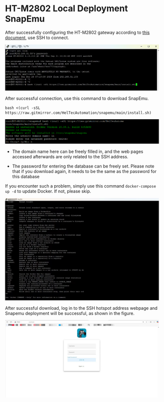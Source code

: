 # HT-M2802 Local Deployment SnapEmu

After successfully configuring the HT-M2802 gateway according to [this document](https://docs.heltec.cn/en/gateway/ht-m2802/quick_start.html#connect-to-the-network-using-eth), use SSH to connect.

![](img/ht2802_deploy_snapemu/1.jpg)

After successful connection, use this command to download SnapEmu.

```
bash <(curl -sSL https://raw.gitmirror.com/HelTecAutomation/snapemu/main/install.sh)
```

![](img/ht2802_deploy_snapemu/2.png)

- The domain name here can be freely filled in, and the web pages accessed afterwards are only related to the SSH address. 

- The password for entering the database can be freely set. Please note that if you download again, it needs to be the same as the password for this database

If you encounter such a problem, simply use this command `docker-compose up -d` to update Docker. If not, please skip.

![](img/ht2802_deploy_snapemu/3.jpg)

After successful download, log in to the SSH hotspot address webpage and Snapemu deployment will be successful, as shown in the figure.

![](img/ht2802_deploy_snapemu/4.jpg)